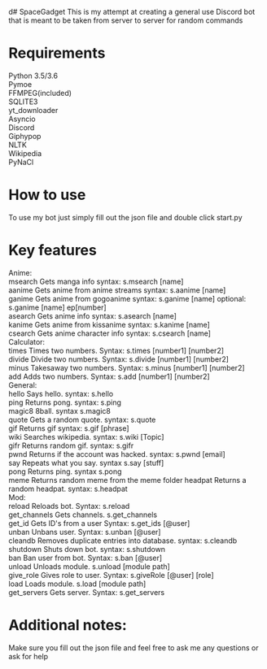 d# SpaceGadget
This is my attempt at creating a general use Discord bot that is meant to be taken from server to server for random commands
# Requirements
 Python 3.5/3.6<br/>
 Pymoe<br/>
 FFMPEG(included)<br/>
 SQLITE3<br/>
 yt_downloader<br/>
 Asyncio<br/>
 Discord<br/>
 Giphypop<br/>
 NLTK<br/>
 Wikipedia<br/>
 PyNaCl
 # How to use
 To use my bot just simply fill out the json file and double click start.py
 # Key features
 Anime:<br/>
  msearch      Gets manga info syntax: s.msearch [name]<br/>
  aanime       Gets anime from anime streams syntax: s.aanime [name]<br/>
  ganime       Gets anime from gogoanime syntax: s.ganime [name] optional: s.ganime [name] ep[number]<br/>
  asearch      Gets anime info syntax: s.asearch [name]<br/>
  kanime       Gets anime from kissanime syntax: s.kanime [name]<br/>
  csearch      Gets anime character info syntax: s.csearch [name]<br/>
Calculator:<br/>
  times        Times two numbers. Syntax: s.times [number1] [number2]<br/>
  divide       Divide two numbers. Syntax: s.divide [number1] [number2]<br/>
  minus        Takesaway two numbers. Syntax: s.minus [number1] [number2]<br/>
  add          Adds two numbers. Syntax: s.add [number1] [number2]<br/>
General:<br/>
  hello        Says hello. syntax: s.hello<br/>
  ping         Returns pong. syntax: s.ping<br/>
  magic8       8ball. syntax s.magic8<br/>
  quote        Gets a random quote. syntax: s.quote<br/>
  gif          Returns gif syntax: s.gif [phrase]<br/>
  wiki         Searches wikipedia. syntax: s.wiki [Topic]<br/>
  gifr         Returns random gif. syntax: s.gifr<br/>
  pwnd         Returns if the account was hacked. syntax: s.pwnd [email] <br/>
  say          Repeats what you say. syntax s.say [stuff]<br/>
  pong         Returns ping. syntax s.pong<br/>
  meme         Returns random meme from the meme folder
  headpat      Returns a random headpat. syntax: s.headpat<br/>
Mod:<br/>
  reload       Reloads bot. Syntax: s.reload<br/>
  get_channels Gets channels. s.get_channels<br/>
  get_id       Gets ID's from a user Syntax: s.get_ids [@user]<br/>
  unban        Unbans user. Syntax: s.unban [@user]<br/>
  cleandb      Removes duplicate entries into database. syntax: s.cleandb<br/>
  shutdown     Shuts down bot. syntax: s.shutdown<br/>
  ban          Ban user from bot. Syntax: s.ban [@user]<br/>
  unload       Unloads module. s.unload [module path]<br/>
  give_role    Gives role to user. Syntax: s.giveRole [@user] [role]<br/>
  load         Loads module. s.load [module path]<br/>
  get_servers  Gets server. Syntax: s.get_servers<br/>
 # Additional notes:
 Make sure you fill out the json file and feel free to ask me any questions or ask for help

